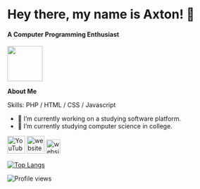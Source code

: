 # Hey there, my name is Axton! 👋
#### A Computer Programming Enthusiast
<img height="80px" src="https://discord.c99.nl/widget/theme-3/360832097495285761.png" />

**About Me**

Skills: PHP / HTML / CSS /  Javascript

- 🔭 I’m currently working on a studying software platform.
- 🌱 I’m currently studying computer science in college. 

[<img src='https://pnggrid.com/wp-content/uploads/2021/07/White-YouTube-Logo-Transparent.png' alt='YouTube' height='40'>](https://www.youtube.com/channel/UCQ33WJtEvMq4g6M3g8foeQQ)  [<img src='https://icon-library.com/images/globe-icon-white/globe-icon-white-8.jpg' alt='website' height='40'>](https://axtonprice.com)  [<img src='https://discord.com/assets/145dc557845548a36a82337912ca3ac5.svg' alt='website' height='32'>](https://discord.gg/dP3MuBATGc)  

[![Top Langs](https://github-readme-stats.vercel.app/api/top-langs/?username=axtonprice)](https://github.com/anuraghazra/github-readme-stats)

![Profile views](https://gpvc.arturio.dev/axtonprice)
